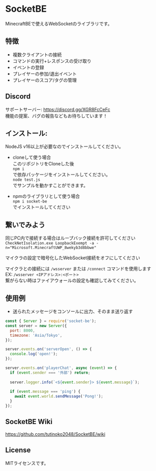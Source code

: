 # SocketBE
MinecraftBEで使えるWebSocketのライブラリです。

## 特徴
- 複数クライアントの接続
- コマンドの実行+レスポンスの受け取り
- イベントの登録
- プレイヤーの参加/退出イベント
- プレイヤーのスコア/タグの管理

## Discord
サポートサーバー: https://discord.gg/XGR8FcCeFc  
機能の提案、バグの報告などもお待ちしています！  

## インストール:
NodeJS v16以上が必要なのでインストールしてください。  
  
- cloneして使う場合  
このリポジトリをCloneした後  
`npm i`  
で依存パッケージをインストールしてください。  
`node test.js`  
でサンプルを動かすことができます。  

- npmのライブラリとして使う場合  
`npm i socket-be`  
でインストールしてください  
  
## 繋いでみよう
同じPC内で接続する場合はループバック接続を許可してください
`CheckNetIsolation.exe LoopbackExempt -a -n="Microsoft.MinecraftUWP_8wekyb3d8bbwe"`  
  
マイクラの設定で暗号化したWebSocket接続をオフにしてください  
  
マイクラとの接続には `/wsserver` または `/connect` コマンドを使用します  
EX: `/wsserver <IPアドレス>:<ポート>`  
繋がらない時はファイアウォールの設定も確認してみてください。  
  
## 使用例
- 送られたメッセージをコンソールに出力、そのまま送り返す  
```js
const { Server } = require('socket-be');
const server = new Server({
  port: 8000,
  timezone: 'Asia/Tokyo',
});

server.events.on('serverOpen', () => {
  console.log('open!');
});

server.events.on('playerChat', async (event) => {
  if (event.sender === '外部') return;
  
  server.logger.info(`<${event.sender}> ${event.message}`);
  
  if (event.message === 'ping') {
    await event.world.sendMessage('Pong!');
  }
});
```
  
## SocketBE Wiki
https://github.com/tutinoko2048/SocketBE/wiki

## License
MITライセンスです。